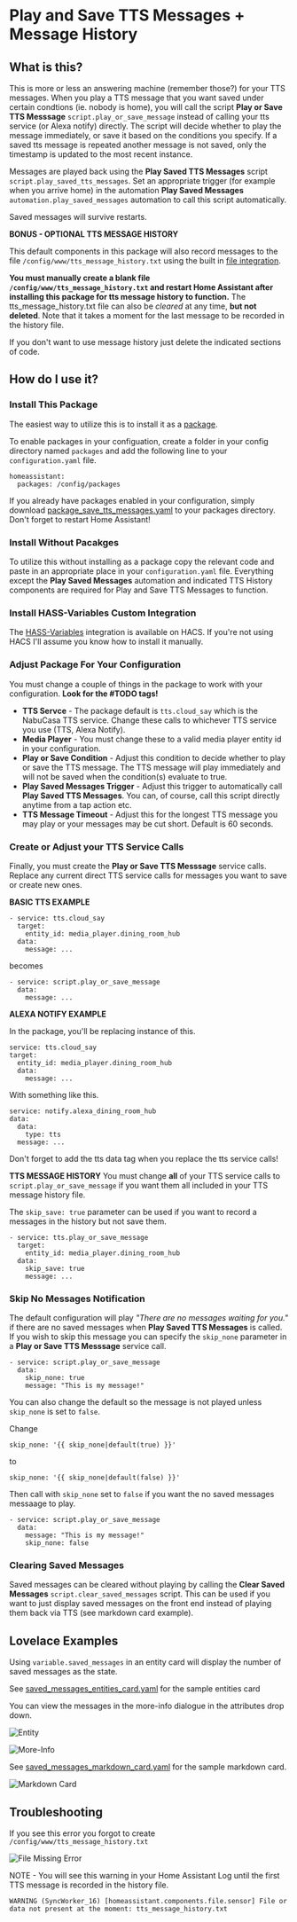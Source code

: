 # Play and Save TTS Messages + Message History

## What is this?
This is more or less an answering machine (remember those?) for your TTS messages.  When you play a TTS message that you want saved under certain condtions (ie. nobody is home), you will call the script **Play or Save TTS Messsage** `script.play_or_save_message` instead of calling your tts service (or Alexa notify) directly.  The script will decide whether to play the message immediately, or save it based on the conditions you specify.  If a saved tts message is repeated another message is not saved, only the timestamp is updated to the most recent instance.

Messages are played back using the **Play Saved TTS Messages** script `script.play_saved_tts_messages`.  Set an appropriate trigger (for example when you arrive home) in the automation  **Play Saved Messages** `automation.play_saved_messages` automation to call this script automatically.

Saved messages will survive restarts.

**BONUS - OPTIONAL TTS MESSAGE HISTORY**

This default components in this package will also record messages to the file `/config/www/tts_message_history.txt` using the built in [file integration](https://www.home-assistant.io/integrations/file/).

**You must manually create a blank file `/config/www/tts_message_history.txt` and restart Home Assistant after installing this package for tts message history to function.**  The tts_message_history.txt file can also be *cleared* at any time, **but not deleted**. Note that it takes a moment for the last message to be recorded in the history file.

If you don't want to use message history just delete the indicated sections of code.

## How do I use it?
### Install This Package
The easiest way to utilize this is to install it as a [package](https://www.home-assistant.io/docs/configuration/packages/).

To enable packages in your configuation, create a folder in your config directory named `packages` and add the following line to your `configuration.yaml` file.

    homeassistant:
      packages: /config/packages

If you already have packages enabled in your configuration, simply download [package_save_tts_messages.yaml](package_save_tts_messages.yaml) to your packages directory.  Don't forget to restart Home Assistant!

### Install Without Pacakges
To utilize this without installing as a package copy the relevant code and paste in an appropriate place in your `configuration.yaml` file.  Everything except the **Play Saved Messages** automation and indicated TTS History components are required for Play and Save TTS Messages to function.

### Install HASS-Variables Custom Integration
The [HASS-Variables](https://github.com/Wibias/hass-variables) integration is available on HACS. If you're not using HACS I'll assume you know how to install it manually.

### Adjust Package For Your Configuration
You must change a couple of things in the package to work with your configuration.  **Look for the #TODO tags!**

- **TTS Servce** - The package default is `tts.cloud_say` which is the NabuCasa TTS service.  Change these calls to whichever TTS service you use (TTS, Alexa Notify).
- **Media Player** - You must change these to a valid media player entity id in your configuration.
- **Play or Save Condition** - Adjust this condition to decide whether to play or save the TTS message.  The TTS message will play immediately and will not be saved when the condition(s) evaluate to true.
- **Play Saved Messages Trigger** - Adjust this trigger to automatically call **Play Saved TTS Messages**.  You can, of course, call this script directly anytime from a tap action etc.
- **TTS Message Timeout** - Adjust this for the longest TTS message you may play or your messages may be cut short.  Default is 60 seconds.

### Create or Adjust your TTS Service Calls
Finally, you must create the **Play or Save TTS Messsage** service calls.  Replace any current direct TTS service calls for messages you want to save or create new ones.

**BASIC TTS EXAMPLE**

    - service: tts.cloud_say
      target:
        entity_id: media_player.dining_room_hub
      data:
        message: ...

becomes

    - service: script.play_or_save_message
      data:
        message: ...

**ALEXA NOTIFY EXAMPLE**

In the package, you'll be replacing instance of this.

    service: tts.cloud_say
    target:
      entity_id: media_player.dining_room_hub
      data:
        message: ...

With something like this.

    service: notify.alexa_dining_room_hub
    data:
      data:
        type: tts
      message: ...

Don't forget to add the tts data tag when you replace the tts service calls!

**TTS MESSAGE HISTORY**
You must change **all** of your TTS service calls to `script.play_or_save_message` if you want them all included in your TTS message history file.

The `skip_save: true` parameter can be used if you want to record a messages in the history but not save them.

    - service: tts.play_or_save_message
      target:
        entity_id: media_player.dining_room_hub
      data:
        skip_save: true
        message: ...

### Skip No Messages Notification
The default configuration will play *"There are no messages waiting for you."* if there are no saved messages when  **Play Saved TTS Messages** is called.  If you wish to skip this message you can specify the `skip_none` parameter in a  **Play or Save TTS Messsage** service call.

    - service: script.play_or_save_message
      data:
        skip_none: true
        message: "This is my message!"

You can also change the default so the message is not played unless `skip_none` is set to `false`.

Change

    skip_none: '{{ skip_none|default(true) }}'

to

    skip_none: '{{ skip_none|default(false) }}'


Then call with `skip_none` set to `false` if you want the no saved messages messaage to play.

    - service: script.play_or_save_message
      data:
        message: "This is my message!"
        skip_none: false

### Clearing Saved Messages
Saved messages can be cleared without playing by calling the **Clear Saved Messages** `script.clear_saved_messages` script.  This can be used if you want to just display saved messages on the front end instead of playing them back via TTS (see markdown card example).

## Lovelace Examples
Using `variable.saved_messages` in an entity card will display the number of saved messages as the state.

See [saved_messages_entities_card.yaml](saved_messages_entities_card.yaml) for the sample entities card

You can view the messages in the more-info dialogue in the attributes drop down.

![Entity](screenshots/saved_msg_entity.PNG "Saved Messages Entity")

![More-Info](screenshots/saved_msg_more_info.PNG "Saved Messages More-Info")

See [saved_messages_markdown_card.yaml](saved_messages_markdown_card.yaml) for the sample markdown card.

![Markdown Card](screenshots/saved_msg_markdown.PNG "Saved Messages Markdown Card")

## Troubleshooting

If you see this error you forgot to create `/config/www/tts_message_history.txt`

![File Missing Error](screenshots/file_missing_error.PNG "File Missing Error")

NOTE - You will see this warning in your Home Assistant Log until the first TTS message is recorded in the history file.

`WARNING (SyncWorker_16) [homeassistant.components.file.sensor] File or data not present at the moment: tts_message_history.txt`
